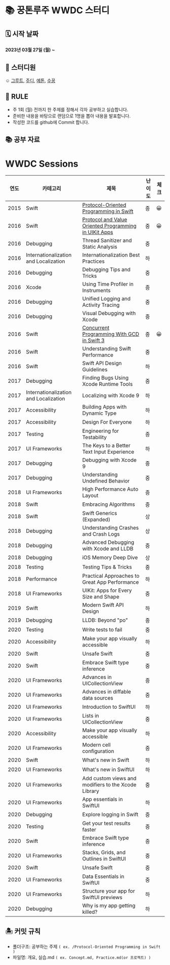 #  📚 꿍톤루주 WWDC 스터디
## 🗓 시작 날짜
#### 2023년 03월 27일 (월) ~

## 👥 스터디원
☺️ [그루트](https://github.com/Groot-94), [주디](https://github.com/Judy-999), [예톤](https://github.com/yeeton37), [수꿍](https://github.com/Jeon-Minsu)

## 🐳 RULE
- 주 1회 (월) 전까지 한 주제를 정해서 각자 공부하고 실습합니다.
- 준비한 내용을 바탕으로 랜덤으로 1명을 뽑아 내용을 발표합니다.
- 작성한 코드를 github에 Commit 합니다.

## 📚 공부 자료 
# WWDC Sessions

| 연도 | 카테고리 | 제목 | 난이도 | 체크 |
| --- | --- | --- | --- |---|
| 2015 | Swift | [Protocol-Oriented Programming in Swift](https://developer.apple.com/videos/play/wwdc2015/408/) | 중 |😀|
| 2016 | Swift | [Protocol and Value Oriented Programming in UIKit Apps](https://developer.apple.com/videos/play/wwdc2016/419/) | 중 |😀|
| 2016 | Debugging | Thread Sanitizer and Static Analysis | 중 ||
| 2016 | Internationalization and Localization | Internationalization Best Practices | 하 ||
| 2016 | Debugging | Debugging Tips and Tricks | 중 ||
| 2016 | Xcode | Using Time Profiler in Instruments | 중 ||
| 2016 | Debugging | Unified Logging and Activity Tracing | 중 ||
| 2016 | Debugging | Visual Debugging with Xcode | 중 ||
| 2016 | Swift | [Concurrent Programming With GCD in Swift 3](https://developer.apple.com/videos/play/wwdc2016/720/) | 중 |😀|
| 2016 | Swift | Understanding Swift Performance | 중 ||
| 2016 | Swift | Swift API Design Guidelines | 하 ||
| 2017 | Debugging | Finding Bugs Using Xcode Runtime Tools | 중 ||
| 2017 | Internationalization and Localization | Localizing with Xcode 9 | 하 ||
| 2017 | Accessibility | Building Apps with Dynamic Type | 하 ||
| 2017 | Accessibility | Design For Everyone | 하 ||
| 2017 | Testing | Engineering for Testability | 중 ||
| 2017 | UI Frameworks | The Keys to a Better Text Input Experience | 하 ||
| 2017 | Debugging | Debugging with Xcode 9 | 중 ||
| 2017 | Debugging | Understanding Undefined Behavior | 중 ||
| 2018 | UI Frameworks | High Performance Auto Layout | 중 ||
| 2018 | Swift | Embracing Algorithms | 중 ||
| 2018 | Swift | Swift Generics (Expanded) | 상 ||
| 2018 | Debugging | Understanding Crashes and Crash Logs | 상 ||
| 2018 | Debugging | Advanced Debugging with Xcode and LLDB | 중 ||
| 2018 | Debugging | iOS Memory Deep Dive | 상 ||
| 2018 | Testing | Testing Tips & Tricks | 중 ||
| 2018 | Performance | Practical Approaches to Great App Performance | 하 ||
| 2018 | UI Frameworks | UIKit: Apps for Every Size and Shape | 중 ||
| 2019 | Swift | Modern Swift API Design | 하 ||
| 2019 | Debugging | LLDB: Beyond "po" | 중 ||
| 2020 | Testing | Write tests to fail | 중 ||
| 2020 | Accessibility | Make your app visually accessible | 하 ||
| 2020 | Swift | Unsafe Swift | 중 ||
| 2020 | Swift | Embrace Swift type inference | 중 ||
| 2020 | UI Frameworks | Advances in UICollectionView | 중 ||
| 2020 | UI Frameworks | Advances in diffable data sources | 중 ||
| 2020 | UI Frameworks | Introduction to SwiftUI | 하 ||
| 2020 | UI Frameworks | Lists in UICollectionView | 중 ||
| 2020 | Accessibility | Make your app visually accessible | 하 ||
| 2020 | UI Frameworks | Modern cell configuration | 중 ||
| 2020 | Swift | What's new in Swift | 하 ||
| 2020 | UI Frameworks | What's new in SwiftUI | 하 ||
| 2020 | UI Frameworks | Add custom views and modifiers to the Xcode Library | 중 ||
| 2020 | UI Frameworks | App essentials in SwiftUI | 하 ||
| 2020 | Debugging | Explore logging in Swift | 중 ||
| 2020 | Testing | Get your test results faster | 중 ||
| 2020 | Swift | Embrace Swift type inference | 중 ||
| 2020 | UI Frameworks | Stacks, Grids, and Outlines in SwiftUI | 중 ||
| 2020 | Swift | Unsafe Swift | 중 ||
| 2020 | UI Frameworks | Data Essentials in SwiftUI | 중 ||
| 2020 | UI Frameworks | Structure your app for SwiftUI previews | 하 ||
| 2020 | Debugging | Why is my app getting killed? | 하 ||

## 🏝 커밋 규칙
> 
- 폴더구조: 공부하는 주제 `( ex. /Protocol-Oriented Programming in Swift )`
- 파일명: 개요, 실습.md  `( ex. Concept.md, Practice.md(or 프로젝트) )`
